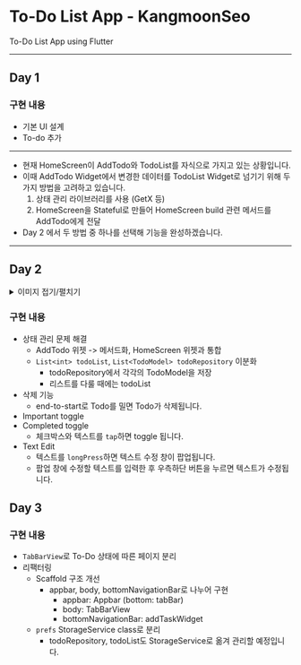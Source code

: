 # To-Do List App - KangmoonSeo
To-Do List App using Flutter

---
## Day 1

### 구현 내용

- 기본 UI 설계 
- To-do 추가 

--- 
- 현재 HomeScreen이 AddTodo와 TodoList를 자식으로 가지고 있는 상황입니다.
-  이때 AddTodo Widget에서 변경한 데이터를 TodoList Widget로 넘기기 위해 두 가지 방법을 고려하고 있습니다. 
    1. 상태 관리 라이브러리를 사용 (GetX 등)
    2. HomeScreen을 Stateful로 만들어 HomeScreen build 관련 메서드를 AddTodo에게 전달
- Day 2 에서 두 방법 중 하나를 선택해 기능을 완성하겠습니다.

---
## Day 2

<details>
<summary>이미지 접기/펼치기</summary>

### To-Do 생성 UI 개선
![To-Do 생성 UI 개선](images/AddTodo.gif)

### Important 토글
![Important 토글](images/ToggleImportant.gif)

### Completed 토글
![Completed 토글](images/ToggleCompleted.gif)

## 텍스트 수정
![텍스트 수정](images/EditText.gif)

## To-Do 삭제
![To-Do 삭제](images/DeleteTodo.gif)
</details>


### 구현 내용

- 상태 관리 문제 해결 
    - AddTodo 위젯 -> 메서드화, HomeScreen 위젯과 통합
    - `List<int> todoList`, `List<TodoModel> todoRepository` 이분화
        - todoRepository에서 각각의 TodoModel을 저장
        - 리스트를 다룰 때에는 todoList 
- 삭제 기능
    - end-to-start로 Todo를 밀면 Todo가 삭제됩니다. 
- Important toggle 
- Completed toggle
    - 체크박스와 텍스트를 `tap`하면 toggle 됩니다.
- Text Edit
    - 텍스트를 `longPress`하면 텍스트 수정 창이 팝업됩니다.
    - 팝업 창에 수정할 텍스트를 입력한 후 우측하단 버튼을 누르면 텍스트가 수정됩니다. 

## Day 3

### 구현 내용
- `TabBarView`로 To-Do 상태에 따른 페이지 분리
- 리팩터링
    - Scaffold 구조 개선
        - appbar, body, bottomNavigationBar로 나누어 구현
            - appbar: Appbar (bottom: tabBar)
            - body: TabBarView
            - bottomNavigationBar: addTaskWidget
    - `prefs` StorageService class로 분리
        - todoRepository, todoList도 StorageService로 옮겨 관리할 예정입니다.
